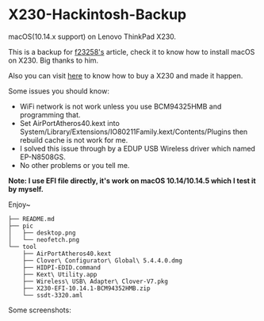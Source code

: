 # X230-Hackintosh-Backup

macOS(10.14.x support) on Lenovo ThinkPad X230. 

This is a backup for [f23258's](http://bbs.pcbeta.com/forum.php?mod=viewthread&tid=1800217&highlight=X230) article, check it to know how to install macOS on X230. Big thanks to him.

Also you can visit [here](https://github.com/i0Ek3/BLANK/blob/master/2019/2019-06-12-X230.md) to know how to buy a X230 and made it happen.

Some issues you should know:

- WiFi network is not work unless you use BCM94325HMB and programming that.
- Set AirPortAtheros40.kext into System/Library/Extensions/IO80211Family.kext/Contents/Plugins then rebuild cache is not work for me.
- I solved this issue through by a EDUP USB Wireless driver which named EP-N8508GS.
- No other problems or you tell me.

**Note: I use EFI file directly, it's work on macOS 10.14/10.14.5 which I test it by myself.**

Enjoy~

```
├── README.md
├── pic
│   ├── desktop.png
│   └── neofetch.png
└── tool
    ├── AirPortAtheros40.kext
    ├── Clover\ Configurator\ Global\ 5.4.4.0.dmg
    ├── HIDPI-EDID.command
    ├── Kext\ Utility.app
    ├── Wireless\ USB\ Adapter\ Clover-V7.pkg
    ├── X230-EFI-10.14.1-BCM94352HMB.zip
    └── ssdt-3320.aml

```

Some screenshots:

![]()
![]()
![]()
![]()
![]()
![]()
![]()
![]()
![]()
![]()
![]()
![]()


